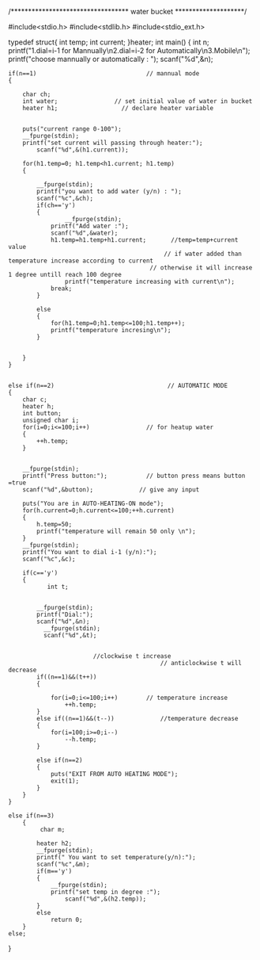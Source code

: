 /**********************************  water bucket ********************/

#include<stdio.h>
#include<stdlib.h>
#include<stdio_ext.h>

typedef struct{
	int temp;
	int current;
}heater;
int main()
{
	int n;
	printf("1.dial=i-1 for Mannually\n2.dial=i-2 for Automatically\n3.Mobile\n");
	printf("choose mannually or automatically : ");
	scanf("%d",&n);



	if(n==1)                               // mannual mode
	{
	
		char ch;
		int water;                // set initial value of water in bucket
		heater h1;                  // declare heater variable


		puts("current range 0-100");
		__fpurge(stdin);
		printf("set current will passing through heater:");
	       	scanf("%d",&(h1.current));

		for(h1.temp=0; h1.temp<h1.current; h1.temp)
		{

			__fpurge(stdin);
			printf("you want to add water (y/n) : ");
			scanf("%c",&ch);
			if(ch=='y')
			{
			        __fpurge(stdin);
				printf("Add water :");
				scanf("%d",&water);
				h1.temp=h1.temp+h1.current;       //temp=temp+current value
			                                	// if water added than temperature increase according to current
	                               			// otherwise it will increase 1 degree untill reach 100 degree
			        printf("temperature increasing with current\n");
				break;
			}
			
			else
			{
				for(h1.temp=0;h1.temp<=100;h1.temp++);
				printf("temperature incresing\n");
			}


		}
	}


	else if(n==2)                                // AUTOMATIC MODE
	{
		char c;
		heater h;
		int button;
		unsigned char i;
		for(i=0;i<=100;i++)                // for heatup water
		{
			++h.temp;
		}


		__fpurge(stdin);
		printf("Press button:");           // button press means button =true
		scanf("%d",&button);             // give any input

		puts("You are in AUTO-HEATING-ON mode");
		for(h.current=0;h.current<=100;++h.current)
		{
			h.temp=50;
			printf("temperature will remain 50 only \n");
		}
		__fpurge(stdin);
		printf("You want to dial i-1 (y/n):");
		scanf("%c",&c);

		if(c=='y')
		{
		       int t;
		       
	
			__fpurge(stdin);
			printf("Dial:");
			scanf("%d",&n);
		      __fpurge(stdin);
		      scanf("%d",&t);
		      
	             	      
							//clockwise t increase
			                                   // anticlockwise t will decrease
			if((n==1)&&(t++))
			{

				for(i=0;i<=100;i++)        // temperature increase
					++h.temp;
			}
			else if((n==1)&&(t--))             //temperature decrease
			{
				for(i=100;i>=0;i--)
					--h.temp;
			}

			else if(n==2)
			{
				puts("EXIT FROM AUTO HEATING MODE");
				exit(1);
			}
		}
	}

	else if(n==3)
		{
			 char m;

			heater h2;
			__fpurge(stdin);
			printf(" You want to set temperature(y/n):");
			scanf("%c",&m);
			if(m=='y')
			{
				__fpurge(stdin);
				printf("set temp in degree :"); 
			        scanf("%d",&(h2.temp));
			}
			else
				return 0;
		}
	else;
}

		
